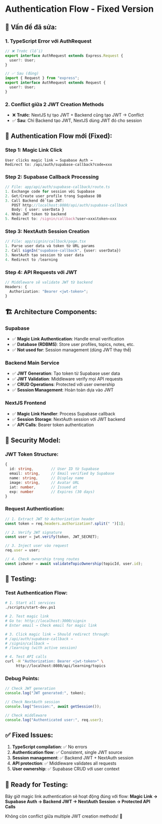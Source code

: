 # Authentication Flow - Fixed Version

## 🔧 Vấn đề đã sửa:

### 1. **TypeScript Error với AuthRequest**

```typescript
// ❌ Trước (lỗi)
export interface AuthRequest extends Express.Request {
  user?: User;
}

// ✅ Sau (đúng)
import { Request } from "express";
export interface AuthRequest extends Request {
  user?: User;
}
```

### 2. **Conflict giữa 2 JWT Creation Methods**

- ❌ **Trước**: NextJS tự tạo JWT + Backend cũng tạo JWT → Conflict
- ✅ **Sau**: Chỉ Backend tạo JWT, NextJS dùng JWT đó cho session

## 🔄 Authentication Flow mới (Fixed):

### Step 1: Magic Link Click

```
User clicks magic link → Supabase Auth →
Redirect to: /api/auth/supabase-callback?code=xxx
```

### Step 2: Supabase Callback Processing

```typescript
// File: app/api/auth/supabase-callback/route.ts
1. Exchange code for session với Supabase
2. Get/Create user profile trong Supabase DB
3. Call Backend để tạo JWT:
   POST http://localhost:8080/api/auth/supabase-callback
   Body: { user: userData }
4. Nhận JWT token từ backend
5. Redirect to: /signin/callback?user=xxx&token=xxx
```

### Step 3: NextAuth Session Creation

```typescript
// File: app/signin/callback/page.tsx
1. Parse user data và token từ URL params
2. Call signIn("supabase-callback", {user: userData})
3. NextAuth tạo session từ user data
4. Redirect to /learning
```

### Step 4: API Requests với JWT

```typescript
// Middleware sẽ validate JWT từ backend
Headers: {
  Authorization: "Bearer <jwt-token>";
}
```

## 🏗️ Architecture Components:

### **Supabase**

- ✅ **Magic Link Authentication**: Handle email verification
- ✅ **Database (RDBMS)**: Store user profiles, topics, notes, etc.
- ✅ **Not used for**: Session management (dùng JWT thay thế)

### **Backend Main Service**

- ✅ **JWT Generation**: Tạo token từ Supabase user data
- ✅ **JWT Validation**: Middleware verify mọi API requests
- ✅ **CRUD Operations**: Protected với user ownership
- ✅ **Session Management**: Hoàn toàn dựa vào JWT

### **NextJS Frontend**

- ✅ **Magic Link Handler**: Process Supabase callback
- ✅ **Session Storage**: NextAuth session với JWT backend
- ✅ **API Calls**: Bearer token authentication

## 🔐 Security Model:

### JWT Token Structure:

```typescript
{
  id: string,        // User ID từ Supabase
  email: string,     // Email verified by Supabase
  name: string,      // Display name
  image: string,     // Avatar URL
  iat: number,       // Issued at
  exp: number        // Expires (30 days)
}
```

### Request Authentication:

```typescript
// 1. Extract JWT từ Authorization header
const token = req.headers.authorization?.split(" ")[1];

// 2. Verify JWT signature
const user = jwt.verify(token, JWT_SECRET);

// 3. Inject user vào request
req.user = user;

// 4. Check ownership trong routes
const isOwner = await validateTopicOwnership(topicId, user.id);
```

## 🧪 Testing:

### Test Authentication Flow:

```bash
# 1. Start all services
./scripts/start-dev.ps1

# 2. Test magic link
# Go to: http://localhost:3000/signin
# Enter email → Check email for magic link

# 3. Click magic link → Should redirect through:
# /api/auth/supabase-callback →
# /signin/callback →
# /learning (with active session)

# 4. Test API calls
curl -H "Authorization: Bearer <jwt-token>" \
     http://localhost:8080/api/learning/topics
```

### Debug Points:

```typescript
// Check JWT generation
console.log("JWT generated:", token);

// Check NextAuth session
console.log("Session:", await getSession());

// Check middleware
console.log("Authenticated user:", req.user);
```

## ✅ Fixed Issues:

1. **TypeScript compilation**: ✅ No errors
2. **Authentication flow**: ✅ Consistent, single JWT source
3. **Session management**: ✅ Backend JWT + NextAuth session
4. **API protection**: ✅ Middleware validates all requests
5. **User ownership**: ✅ Supabase CRUD với user context

## 🚀 Ready for Testing:

Bây giờ magic link authentication sẽ hoạt động đúng với flow:
**Magic Link → Supabase Auth → Backend JWT → NextAuth Session → Protected API Calls**

Không còn conflict giữa multiple JWT creation methods! 🎉
